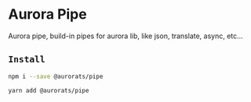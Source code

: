 # Aurora Pipe

Aurora pipe, build-in pipes for aurora lib, like json, translate, async, etc...

## `Install`

```bash
npm i --save @aurorats/pipe
```

```bash
yarn add @aurorats/pipe
```
